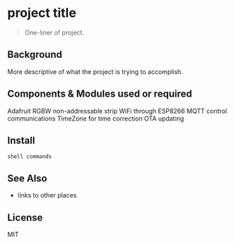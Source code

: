# project title

> One-liner of project.


## Background

More descriptive of what the project is trying to accomplish.


## Components & Modules used or required

Adafruit RGBW non-addressable strip
WiFi through ESP8266
MQTT control communications
TimeZone for time correction
OTA updating


## Install

```
shell commands
```


## See Also

- links to other places


## License

MIT



